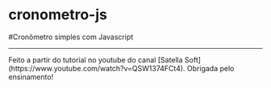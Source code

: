 # cronometro-js
#Cronômetro simples com Javascript
<hr>
Feito a partir do tutorial no youtube do canal [Satella Soft](https://www.youtube.com/watch?v=QSW1374FCt4). Obrigada pelo ensinamento!
